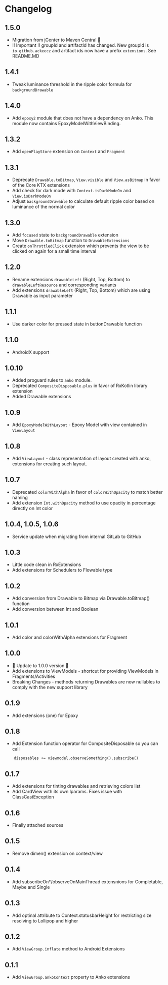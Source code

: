 # Changelog

## **1.5.0**
- Migration from jCenter to Maven Central 🎉
- ‼️ Important ‼️ groupId and artifactId has changed. New groupId is `io.github.ackeecz` and artifact ids now have a prefix `extensions`. See README.MD

## 1.4.1
- Tweak luminance threshold in the ripple color formula for `backgroundDrawable`

## 1.4.0
- Add `epoxy2` module that does not have a dependency on Anko. This module now contains EpoxyModelWithViewBinding.

## 1.3.2
- Add `openPlayStore` extension on `Context` and `Fragment`

## 1.3.1
- Deprecate `Drawable.toBitmap`, `View.visible` and `View.asBitmap` in favor of the Core KTX extensions
- Add check for dark mode with `Context.isDarkModeOn` and `View.isDarkModeOn`
- Adjust `backgroundDrawable` to calculate default ripple color based on luminance of the normal color

## 1.3.0
- Add `focused` state to `backgroundDrawable` extension
- Move `Drawable.toBitmap` function to `DrawableExtensions`
- Create `onThrottledClick` extension which prevents the view to be clicked on again for a small time interval

## 1.2.0
- Rename extensions `drawableLeft` (Right, Top, Bottom) to `drawableLeftResource` and corresponding variants
- Add extensions `drawableLeft` (Right, Top, Bottom) which are using Drawable as input parameter 

## 1.1.1
- Use darker color for pressed state in buttonDrawable function

## 1.1.0
- AndroidX support

## 1.0.10
- Added proguard rules to `anko` module.
- Deprecated `CompositeDisposable.plus` in favor of RxKotlin library extension
- Added Drawable extensions

## 1.0.9
- Add `EpoxyModelWithLayout` - Epoxy Model with view contained in `ViewLayout`

## 1.0.8
- Add `ViewLayout` - class representation of layout created with anko, extensions for creating such layout.

## 1.0.7
- Deprecated `colorWithAlpha` in favor of `colorWithOpacity` to match better naming
- Add extension `Int.withOpacity` method to use opacity in percentage directly on Int color

## 1.0.4, 1.0.5, 1.0.6
- Service update when migrating from internal GitLab to GitHub

## 1.0.3
- Little code clean in RxExtensions
- Add extensions for Schedulers to Flowable type

## 1.0.2
- Add conversion from Drawable to Bitmap via Drawable.toBitmap() function
- Add conversion between Int and Boolean

## 1.0.1
- Add color and colorWithAlpha extensions for Fragment

## 1.0.0
- 🎉 Update to 1.0.0 version 💪
- Add extensions to ViewModels - shortcut for providing ViewModels in Fragments/Activities
- Breaking Changes - methods returning Drawables are now nullables to comply with the new support library

## 0.1.9
- Add extensions (one) for Epoxy

## 0.1.8
- Add Extension function operator for CompositeDisposable so you can call
```
    disposables += viewmodel.observeSomething().subscribe()
```

## 0.1.7
- Add extensions for tinting drawables and retrieving colors list
- Add CardView with its own lparams. Fixes issue with ClassCastException

## 0.1.6
- Finally attached sources

## 0.1.5
- Remove dimen() extension on context/view

## 0.1.4
- Add subscribeOn*/observeOnMainThread extensnions for Completable, Maybe and Single

## 0.1.3
- Add optinal attribute to Context.statusbarHeight for restricting size resolving to Lollipop and higher

## 0.1.2
- Add `ViewGroup.inflate` method to Android Extensions

## 0.1.1
- Add `ViewGroup.ankoContext` property to Anko extensions
